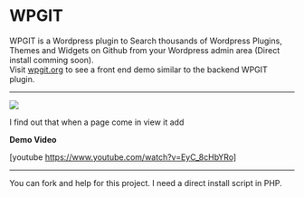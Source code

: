 # WPGIT

WPGIT is a Wordpress plugin to Search thousands of Wordpress Plugins, Themes and Widgets on Github from your Wordpress admin area (Direct install comming soon).   
Visit [wpgit.org](http://wpgit.org) to see a front end demo similar to the backend WPGIT plugin.

* * *

![](https://raw.githubusercontent.com/onigetoc/wpgit/master/screenshot-2.gif)  

I find out that when a page come in view it add 

**Demo Video**

[youtube https://www.youtube.com/watch?v=EyC_8cHbYRo]

* * *

You can fork and help for this project. I need a direct install script in PHP.